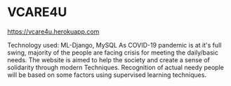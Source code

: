 # VCARE4U
 
https://vcare4u.herokuapp.com

Technology used: ML-Django, MySQL
As COVID-19 pandemic is at it's full swing, majority of the people are facing crisis for meeting the daily/basic needs. The website is aimed to help the society and create a sense of solidarity through modern Techniques. Recognition of actual needy people will be based on some factors using supervised learning techniques.

